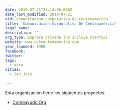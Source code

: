 ```yaml
---
date: 2019-07-21T23:14:06.000Z
date_last_modified: 2019-07-21
uid: comunicacion-corporativa-de-centroamerica
title: 'Comunicación Corporativa De Centroamérica'
legal_name: 
description: ''
org_type: Empresa privada (no incluye startup)
website: www.cckcentroamerica.com
year_founded: 1988
facebook: 
twitter: 
tags:
  - otro
cities: 
  - San José

---
```


Esta organización tiene los siguientes proyectos:

- [Comoayudo.Org](/proyectos/comoayudo-org)
